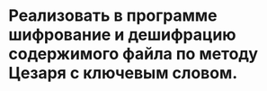 # Реализовать в программе шифрование и дешифрацию содержимого файла по методу Цезаря с ключевым словом.
